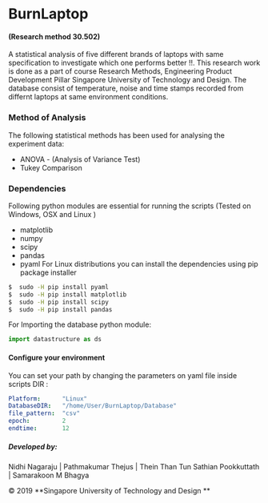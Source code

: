# BurnLaptop
#### (Research method 30.502)

A statistical analysis of five different brands of laptops with same specification to investigate which one performs better !!. This research work is done as a part of course Research Methods, Engineering Product Development Pillar
Singapore University of Technology and Design.
The database consist of temperature, noise and time stamps recorded from differnt laptops at same environment conditions.
### Method of Analysis 

The following statistical methods has been used for analysing the experiment data:
* ANOVA - (Analysis of Variance Test)
* Tukey Comparison

### Dependencies 

Following python modules are essential for running the scripts 
(Tested on Windows, OSX and Linux )
* matplotlib 
* numpy 
* scipy 
* pandas 
* pyaml
For Linux distributions you can install the dependencies using pip package installer 
```sh
$  sudo -H pip install pyaml
$  sudo -H pip install matplotlib 
$  sudo -H pip install scipy
$  sudo -H pip install pandas
```

For Importing the database python module: 

```py
import datastructure as ds
```

#### Configure your environment
You can set your path by changing the parameters on yaml file inside scripts DIR :
```yaml 
Platform:      "Linux"
DatabaseDIR:   "/home/User/BurnLaptop/Database"
file_pattern:  "csv"
epoch:         2
endtime:       12
```

##### Developed by:
Nidhi Nagaraju |  Pathmakumar Thejus | Thein Than Tun
Sathian Pookkuttath | Samarakoon M Bhagya 


&copy; 2019 **Singapore University of Technology and Design **




